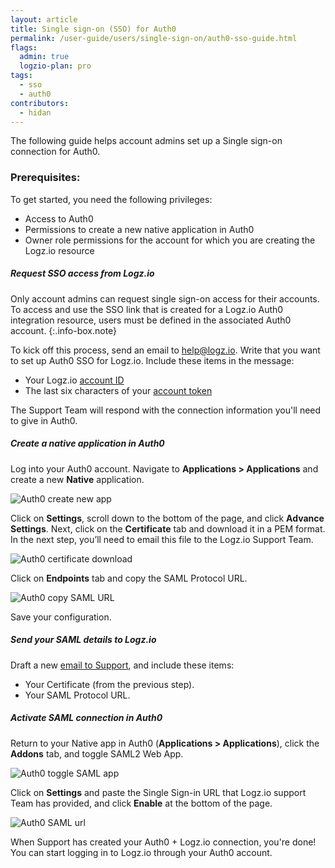 ```yaml
---
layout: article
title: Single sign-on (SSO) for Auth0
permalink: /user-guide/users/single-sign-on/auth0-sso-guide.html
flags:
  admin: true
  logzio-plan: pro
tags:
  - sso
  - auth0
contributors:
  - hidan
---
```


The following guide helps account admins set up a Single sign-on connection for Auth0.

### Prerequisites: 
To get started, you need the following privileges:

* Access to Auth0
* Permissions to create a new native application in Auth0
* Owner role permissions for the account for which you are creating the Logz.io resource 

##### Request SSO access from Logz.io

Only account admins can request single sign-on access for their accounts. 
To access and use the SSO link that is created for a Logz.io Auth0 integration resource, users must be defined in the associated Auth0 account. 
{:.info-box.note}

To kick off this process, send an email to [help@logz.io](mailto:help@logz.io).
Write that you want to set up Auth0 SSO for Logz.io.
Include these items in the message:

* Your Logz.io [account ID]({{site.baseurl}}/user-guide/accounts/finding-your-account-id.html)
* The last six characters of your [account token](https://app.logz.io/#/dashboard/settings/manage-accounts)

The Support Team will respond with the connection information you'll need to give in Auth0.


##### Create a native application in Auth0

Log into your Auth0 account. Navigate to **Applications > Applications** and create a new **Native** application.

![Auth0 create new app](https://dytvr9ot2sszz.cloudfront.net/logz-docs/sso-providers/auth0/auth0-create-app.png)

Click on **Settings**, scroll down to the bottom of the page, and click **Advance Settings**. Next, click on the **Certificate** tab and download it in a PEM format. In the next step, you’ll need to email this file to the Logz.io Support Team.

![Auth0 certificate download](https://dytvr9ot2sszz.cloudfront.net/logz-docs/sso-providers/auth0/auth-cert-download.png)

Click on **Endpoints** tab and copy the SAML Protocol URL. 

![Auth0 copy SAML URL](https://dytvr9ot2sszz.cloudfront.net/logz-docs/sso-providers/auth0/auth0-copy-url.png)

Save your configuration.

##### Send your SAML details to Logz.io

Draft a new [email to Support](mailto:help@logz.io), and include these items:

* Your Certificate (from the previous step).
* Your SAML Protocol URL.


##### Activate SAML connection in Auth0

Return to your Native app in Auth0 (**Applications > Applications**), click the **Addons** tab, and toggle SAML2 Web App.

![Auth0 toggle SAML app](https://dytvr9ot2sszz.cloudfront.net/logz-docs/sso-providers/auth0/auth0-saml-web-app.png)

Click on **Settings** and paste the Single Sign-in URL that Logz.io support Team has provided, and click **Enable** at the bottom of the page.

![Auth0 SAML url](https://dytvr9ot2sszz.cloudfront.net/logz-docs/sso-providers/auth0/auth0-saml-url.png)

When Support has created your Auth0 + Logz.io connection, you're done!
You can start logging in to Logz.io through your Auth0 account.